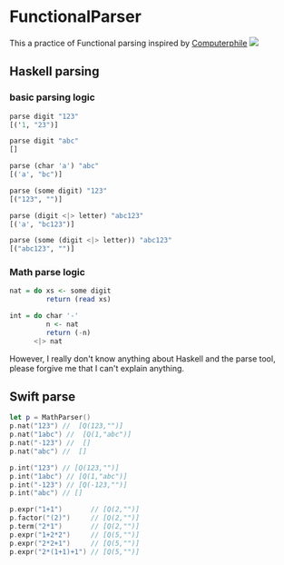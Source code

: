 # FunctionalParser

This a practice of Functional parsing inspired by [
Computerphile](https://www.youtube.com/user/Computerphile)
[![](https://i.ytimg.com/vi/dDtZLm7HIJs/maxresdefault.jpg)](https://www.youtube.com/watch?v=dDtZLm7HIJs&ab_channel=Computerphile)

## Haskell parsing

### basic parsing logic 
```haskell
parse digit "123"
[('1, "23")]

parse digit "abc"
[]

parse (char 'a') "abc"
[('a', "bc")]

parse (some digit) "123"
[("123", "")]

parse (digit <|> letter) "abc123"
[('a', "bc123")]

parse (some (digit <|> letter)) "abc123"
[("abc123", "")]
```
### Math parse logic

```Haskell
nat = do xs <- some digit
         return (read xs)

int = do char '-'
         n <- nat
         return (-n)
      <|> nat
```

However, I really don't know anything about Haskell and the parse tool, please forgive me that I can't explain anything.

## Swift parse

```swift
let p = MathParser()
p.nat("123") //  [Q(123,"")]
p.nat("1abc") //  [Q(1,"abc")]
p.nat("-123") //  []
p.nat("abc") //  []

p.int("123") // [Q(123,"")]
p.int("1abc") // [Q(1,"abc")]
p.int("-123") // [Q(-123,"")]
p.int("abc") // []

p.expr("1+1")       // [Q(2,"")]
p.factor("(2)")     // [Q(2,"")]
p.term("2*1")       // [Q(2,"")]
p.expr("1+2*2")     // [Q(5,"")]
p.expr("2*2+1")     // [Q(5,"")]
p.expr("2*(1+1)+1") // [Q(5,"")]

```
